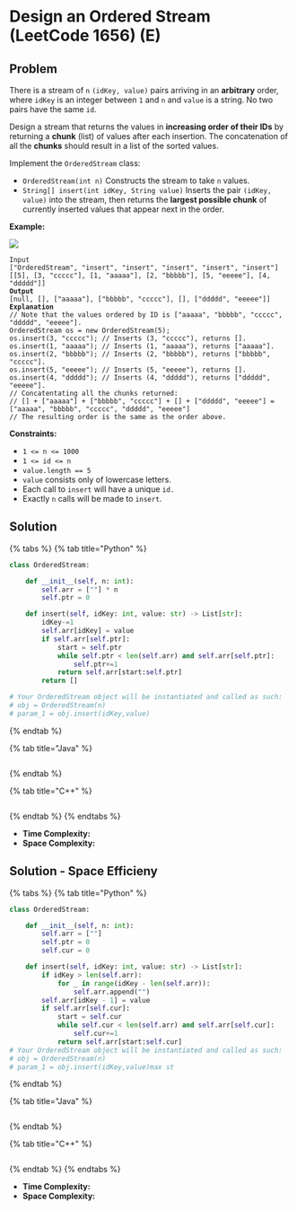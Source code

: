 # Design an Ordered Stream (LeetCode 1656) (E)

## Problem

There is a stream of `n` `(idKey, value)` pairs arriving in an **arbitrary** order, where `idKey` is an integer between `1` and `n` and `value` is a string. No two pairs have the same `id`.

Design a stream that returns the values in **increasing order of their IDs** by returning a **chunk** (list) of values after each insertion. The concatenation of all the **chunks** should result in a list of the sorted values.

Implement the `OrderedStream` class:

* `OrderedStream(int n)` Constructs the stream to take `n` values.
* `String[] insert(int idKey, String value)` Inserts the pair `(idKey, value)` into the stream, then returns the **largest possible chunk** of currently inserted values that appear next in the order.

&#x20;

**Example:**

![](https://assets.leetcode.com/uploads/2020/11/10/q1.gif)

<pre><code>Input
["OrderedStream", "insert", "insert", "insert", "insert", "insert"]
[[5], [3, "ccccc"], [1, "aaaaa"], [2, "bbbbb"], [5, "eeeee"], [4, "ddddd"]]
<strong>Output
</strong>[null, [], ["aaaaa"], ["bbbbb", "ccccc"], [], ["ddddd", "eeeee"]]
<strong>Explanation
</strong>// Note that the values ordered by ID is ["aaaaa", "bbbbb", "ccccc", "ddddd", "eeeee"].
OrderedStream os = new OrderedStream(5);
os.insert(3, "ccccc"); // Inserts (3, "ccccc"), returns [].
os.insert(1, "aaaaa"); // Inserts (1, "aaaaa"), returns ["aaaaa"].
os.insert(2, "bbbbb"); // Inserts (2, "bbbbb"), returns ["bbbbb", "ccccc"].
os.insert(5, "eeeee"); // Inserts (5, "eeeee"), returns [].
os.insert(4, "ddddd"); // Inserts (4, "ddddd"), returns ["ddddd", "eeeee"].
// Concatentating all the chunks returned:
// [] + ["aaaaa"] + ["bbbbb", "ccccc"] + [] + ["ddddd", "eeeee"] = ["aaaaa", "bbbbb", "ccccc", "ddddd", "eeeee"]
// The resulting order is the same as the order above.
</code></pre>

&#x20;

**Constraints:**

* `1 <= n <= 1000`
* `1 <= id <= n`
* `value.length == 5`
* `value` consists only of lowercase letters.
* Each call to `insert` will have a unique `id.`
* Exactly `n` calls will be made to `insert`.



## Solution&#x20;

{% tabs %}
{% tab title="Python" %}
```python
class OrderedStream:

    def __init__(self, n: int):
        self.arr = [""] * n
        self.ptr = 0

    def insert(self, idKey: int, value: str) -> List[str]:
        idKey-=1
        self.arr[idKey] = value
        if self.arr[self.ptr]:
            start = self.ptr
            while self.ptr < len(self.arr) and self.arr[self.ptr]:
                self.ptr+=1
            return self.arr[start:self.ptr]
        return []

# Your OrderedStream object will be instantiated and called as such:
# obj = OrderedStream(n)
# param_1 = obj.insert(idKey,value)
```
{% endtab %}

{% tab title="Java" %}
```java
```
{% endtab %}

{% tab title="C++" %}
```cpp
```
{% endtab %}
{% endtabs %}

* **Time Complexity:**
* **Space Complexity:**



## Solution - Space Efficieny

{% tabs %}
{% tab title="Python" %}
```python
class OrderedStream:

    def __init__(self, n: int):
        self.arr = [""]
        self.ptr = 0
        self.cur = 0

    def insert(self, idKey: int, value: str) -> List[str]:
        if idKey > len(self.arr):
            for _ in range(idKey - len(self.arr)):
                self.arr.append("")
        self.arr[idKey - 1] = value
        if self.arr[self.cur]:
            start = self.cur
            while self.cur < len(self.arr) and self.arr[self.cur]:
                self.cur+=1
            return self.arr[start:self.cur]
# Your OrderedStream object will be instantiated and called as such:
# obj = OrderedStream(n)
# param_1 = obj.insert(idKey,value)max st
```
{% endtab %}

{% tab title="Java" %}
```java
```
{% endtab %}

{% tab title="C++" %}
```cpp
```
{% endtab %}
{% endtabs %}

* **Time Complexity:**
* **Space Complexity:**
